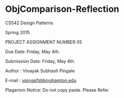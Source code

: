 # ObjComparison-Reflection
CS542 Design Patterns  

Spring 2015  

PROJECT ASSIGNMENT NUMBER 05 

Due Date: Friday, May 4th.  

Submission Date: Friday, May 4th.  

Author   : Vinayak Subhash Pingale  

E-mail   : vpingal1@binghamton.edu    

Plagarism Notice: Do not copy paste. Please Refer.


